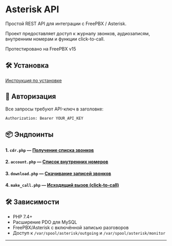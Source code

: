 # Asterisk API

Простой REST API для интеграции с FreePBX / Asterisk. 

Проект предоставляет доступ к журналу звонков, аудиозаписям, внутренним номерам и функции click-to-call.

Протестировано на FreePBX v15

## 🛠 Установка
[Инструкция по установке](doc/install.md)

## 🔐 Авторизация

Все запросы требуют API-ключ в заголовке:

```
Authorization: Bearer YOUR_API_KEY
```

## 📦 Эндпоинты

#### 1. `cdr.php` — [Получение списка звонков](doc/cdr.md)

#### 2. `account.php` — [Список внутренних номеров](doc/account.md)

#### 3. `download.php` — [Скачивание записей звонков](doc/download.md)

#### 4. `make_call.php` — [Исходящий вызов (click-to-call)](doc/make_call.md)


## 🛠 Зависимости

- PHP 7.4+
- Расширение PDO для MySQL
- FreePBX/Asterisk с включённой записью разговоров
- Доступ к `/var/spool/asterisk/outgoing` и `/var/spool/asterisk/monitor`

---

